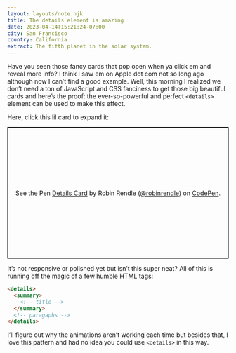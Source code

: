 ```yaml
---
layout: layouts/note.njk
title: The details element is amazing
date: 2023-04-14T15:21:24-07:00
city: San Francisco
country: California
extract: The fifth planet in the solar system.
---
```


Have you seen those fancy cards that pop open when ya click em and reveal more info? I think I saw em on Apple dot com not so long ago although now I can’t find a good example. Well, this morning I realized we don’t need a ton of JavaScript and CSS fanciness to get those big beautiful cards and here’s the proof: the ever-so-powerful and perfect `<details>` element can be used to make this effect.

Here, click this lil card to expand it:

<p class="codepen" data-height="600" data-default-tab="result" data-slug-hash="RwerqaV" data-user="robinrendle" style="height: 300px; box-sizing: border-box; display: flex; align-items: center; justify-content: center; border: 2px solid; margin: 1em 0; padding: 1em;">
  <span>See the Pen <a href="https://codepen.io/robinrendle/pen/RwerqaV">
  Details Card</a> by Robin Rendle (<a href="https://codepen.io/robinrendle">@robinrendle</a>)
  on <a href="https://codepen.io">CodePen</a>.</span>
</p>
<script async src="https://cpwebassets.codepen.io/assets/embed/ei.js"></script>

It’s not responsive or polished yet but isn’t this super neat? All of this is running off the magic of a few humble HTML tags:

```html
<details>
  <summary>
    <!-- title -->
  </summary>
  <!-- paragaphs -->
</details>
```

I’ll figure out why the animations aren’t working each time but besides that, I love this pattern and had no idea you could use `<details>` in this way.
